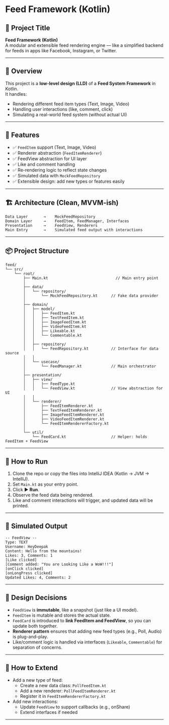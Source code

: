 # Feed Framework (Kotlin)

## 📌 Project Title
**Feed Framework (Kotlin)**  
A modular and extensible feed rendering engine — like a simplified backend for feeds in apps like Facebook, Instagram, or Twitter.

---

## 🧩 Overview
This project is a **low-level design (LLD)** of a **Feed System Framework** in Kotlin.  
It handles:

- Rendering different feed item types (Text, Image, Video)
- Handling user interactions (like, comment, click)
- Simulating a real-world feed system (without actual UI)

---

## 🎯 Features
- ✅ `FeedItem` support (Text, Image, Video)
- ✅ Renderer abstraction (`FeedItemRenderer`)
- ✅ FeedView abstraction for UI layer
- ✅ Like and comment handling
- ✅ Re-rendering logic to reflect state changes
- ✅ Simulated data with `MockFeedRepository`
- ✅ Extensible design: add new types or features easily

---

## 🏗️ Architecture (Clean, MVVM-ish)
```
Data Layer       →    MockFeedRepository
Domain Layer     →    FeedItem, FeedManager, Interfaces
Presentation     →    FeedView, Renderers
Main Entry       →    Simulated feed output with interactions
```

---

## 📦 Project Structure
```
feed/
└── src/
    └── root/
        ├── Main.kt                              // Main entry point
        │
        ├── data/
        │   └── repository/
        │       └── MockFeedRepository.kt      // Fake data provider
        │
        ├── domain/
        │   ├── model/
        │   │   ├── FeedItem.kt
        │   │   ├── TextFeedItem.kt
        │   │   ├── ImageFeedItem.kt
        │   │   ├── VideoFeedItem.kt
        │   │   ├── Likeable.kt
        │   │   └── Commentable.kt
        │   │
        │   ├── repository/
        │   │   └── FeedRepository.kt          // Interface for data source
        │   │
        │   └── usecase/
        │       └── FeedManager.kt             // Main orchestrator
        │
        ├── presentation/
        │   ├── view/
        │   │   ├── FeedType.kt
        │   │   └── FeedView.kt                // View abstraction for UI
        │   │
        │   └── renderer/
        │       ├── FeedItemRenderer.kt
        │       ├── TextFeedItemRenderer.kt
        │       ├── ImageFeedItemRenderer.kt
        │       ├── VideoFeedItemRenderer.kt
        │       └── FeedItemRendererFactory.kt
        │
        └── util/
            └── FeedCard.kt                    // Helper: holds FeedItem + FeedView
```

---

## 🚀 How to Run

1. Clone the repo or copy the files into IntelliJ IDEA (Kotlin → JVM → IntelliJ).
2. Set `Main.kt` as your entry point.
3. Click ▶️ **Run**.
4. Observe the feed data being rendered.
5. Like and comment interactions will trigger, and updated data will be printed.

---

## 🧪 Simulated Output
```
-- FeedView --
Type: TEXT
Username: HeyDeepak
Content: Hello from the mountains!
Likes: 3, Comments: 1
[Like clicked]
[Comment added: "You are Looking Like a WoW!!!"]
[onClick clicked]
[onLongPress clicked]
Updated Likes: 4, Comments: 2
```

---

## 🧠 Design Decisions

- `FeedView` is **immutable**, like a snapshot (just like a UI model).
- `FeedItem` is mutable and stores the actual state.
- `FeedCard` is introduced to **link FeedItem and FeedView**, so you can update both together.
- **Renderer pattern** ensures that adding new feed types (e.g., Poll, Audio) is plug-and-play.
- Like/comment logic is handled via interfaces (`Likeable`, `Commentable`) for separation of concerns.

---

## 🔧 How to Extend

- Add a new type of feed:
  - Create a new data class: `PollFeedItem.kt`
  - Add a new renderer: `PollFeedItemRenderer.kt`
  - Register it in `FeedItemRendererFactory.kt`
- Add new interactions:
  - Update `FeedView` to support callbacks (e.g., onShare)
  - Extend interfaces if needed

---
